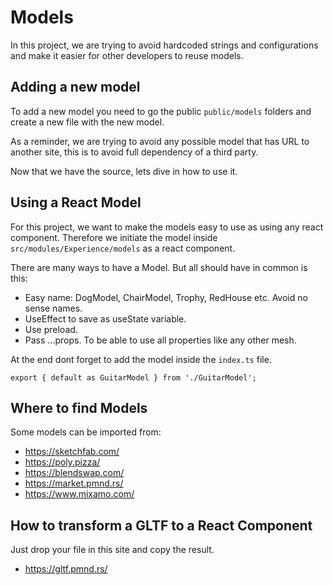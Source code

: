 # Models

In this project, we are trying to avoid hardcoded strings and configurations and make it easier for other developers to reuse models.

## Adding a new model

To add a new model you need to go the public `public/models` folders and create a new file with the new model.

As a reminder, we are trying to avoid any possible model that has URL to another site, this is to avoid full dependency of a third party.

Now that we have the source, lets dive in how to use it.

## Using a React Model

For this project, we want to make the models easy to use as using any react component.
Therefore we initiate the model inside `src/modules/Experience/models` as a react component.

There are many ways to have a Model. But all should have in common is this:

- Easy name: DogModel, ChairModel, Trophy, RedHouse etc. Avoid no sense names.
- UseEffect to save as useState variable.
- Use preload.
- Pass ...props. To be able to use all properties like any other mesh.

At the end dont forget to add the model inside the `index.ts` file.

```
export { default as GuitarModel } from './GuitarModel';
```

## Where to find Models

Some models can be imported from:
- https://sketchfab.com/
- https://poly.pizza/
- https://blendswap.com/
- https://market.pmnd.rs/
- https://www.mixamo.com/

## How to transform a GLTF to a React Component

Just drop your file in this site and copy the result.
- https://gltf.pmnd.rs/